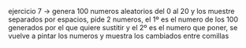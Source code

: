 ejercicio 7 -> genera 100 numeros aleatorios del 0 al 20 y los muestre separados por espacios, pide 2 numeros, el 1º es el numero de los 100 generados por el que quiere sustitir y el 2º es el numero que poner, se vuelve a pintar los numeros y muestra los cambiados entre comillas